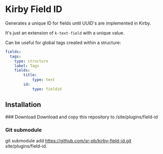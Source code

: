 # Kirby Field ID

Generates a unique ID for fields until UUID's are implemented in Kirby.

It's just an extension of `k-text-field` with a unique value.

Can be useful for global tags created within a structure:

```yaml
fields:
  tags:
    type: structure
    label: Tags
    fields:
        title:
            type: text
        id:
            type: fieldid
```

## Installation

### Download
Download and copy this repository to /site/plugins/field-id

### Git submodule
git submodule add https://github.com/sr-pb/kirby-field-id.git site/plugins/field-id.

